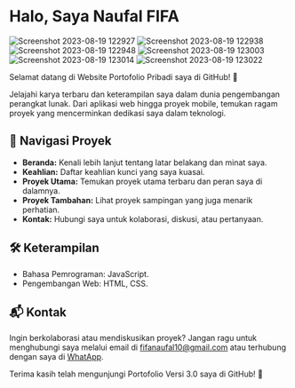 # Halo, Saya Naufal FIFA

![Screenshot 2023-08-19 122927](https://github.com/fifovalle/PORTOFOLIO-SEDERHANA/assets/90078068/9f4f6174-6f05-4873-b129-10a7f602ddd6)
![Screenshot 2023-08-19 122938](https://github.com/fifovalle/PORTOFOLIO-SEDERHANA/assets/90078068/9f3f0219-fce1-458b-b1ca-dfdacd688184)
![Screenshot 2023-08-19 122948](https://github.com/fifovalle/PORTOFOLIO-SEDERHANA/assets/90078068/cfaad570-d7f1-4e86-8d63-8c7fe0121267)
![Screenshot 2023-08-19 123003](https://github.com/fifovalle/PORTOFOLIO-SEDERHANA/assets/90078068/b5151643-0c78-4e28-8f94-22ffd7c02de6)
![Screenshot 2023-08-19 123014](https://github.com/fifovalle/PORTOFOLIO-SEDERHANA/assets/90078068/5c579404-fb6f-4a4c-8e72-3a64d64419db)
![Screenshot 2023-08-19 123022](https://github.com/fifovalle/PORTOFOLIO-SEDERHANA/assets/90078068/5d4512b2-e9a7-4cec-8f48-2f8d70ccbd0e)

Selamat datang di Website Portofolio Pribadi saya di GitHub! 🚀

Jelajahi karya terbaru dan keterampilan saya dalam dunia pengembangan perangkat lunak. Dari aplikasi web hingga proyek mobile, temukan ragam proyek yang mencerminkan dedikasi saya dalam teknologi.

## 📂 Navigasi Proyek

- **Beranda:** Kenali lebih lanjut tentang latar belakang dan minat saya.
- **Keahlian:** Daftar keahlian kunci yang saya kuasai.
- **Proyek Utama:** Temukan proyek utama terbaru dan peran saya di dalamnya.
- **Proyek Tambahan:** Lihat proyek sampingan yang juga menarik perhatian.
- **Kontak:** Hubungi saya untuk kolaborasi, diskusi, atau pertanyaan.

## 🛠️ Keterampilan

- Bahasa Pemrograman: JavaScript.
- Pengembangan Web: HTML, CSS.

## 📬 Kontak

Ingin berkolaborasi atau mendiskusikan proyek? Jangan ragu untuk menghubungi saya melalui email di [fifanaufal10@gmail.com](mailto:fifanaufal10@gmail.com) atau terhubung dengan saya di [WhatApp](https://wa.me/+6281223652490).

Terima kasih telah mengunjungi Portofolio Versi 3.0 saya di GitHub! 🙌
